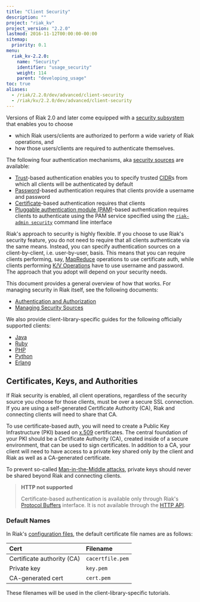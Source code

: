 ```yaml
---
title: "Client Security"
description: ""
project: "riak_kv"
project_version: "2.2.0"
lastmod: 2016-11-12T00:00:00-00:00
sitemap:
  priority: 0.1
menu:
  riak_kv-2.2.0:
    name: "Security"
    identifier: "usage_security"
    weight: 114
    parent: "developing_usage"
toc: true
aliases:
  - /riak/2.2.0/dev/advanced/client-security
  - /riak/kv/2.2.0/dev/advanced/client-security
---
```


Versions of Riak 2.0 and later come equipped with a [security subsystem]({{<baseurl>}}riak/kv/2.2.0/using/security/basics) that enables you to choose

* which Riak users/clients are authorized to perform a wide variety of
  Riak operations, and
* how those users/clients are required to authenticate themselves.

The following four authentication mechanisms, aka [security sources]({{<baseurl>}}riak/kv/2.2.0/using/security/managing-sources/) are available:

* [Trust]({{<baseurl>}}riak/kv/2.2.0/using/security/managing-sources/#trust-based-authentication)-based
  authentication enables you to specify trusted
  [CIDR](http://en.wikipedia.org/wiki/Classless_Inter-Domain_Routing)s
  from which all clients will be authenticated by default
* [Password]({{<baseurl>}}riak/kv/2.2.0/using/security/managing-sources/#password-based-authentication)-based authentication requires
  that clients provide a username and password
* [Certificate]({{<baseurl>}}riak/kv/2.2.0/using/security/managing-sources/#certificate-based-authentication)-based authentication
  requires that clients
* [Pluggable authentication module (PAM)]({{<baseurl>}}riak/kv/2.2.0/using/security/managing-sources/#pam-based-authentication)-based authentication requires
  clients to authenticate using the PAM service specified using the
  [`riak-admin security`]({{<baseurl>}}riak/kv/2.2.0/using/security/managing-sources/#managing-sources)
  command line interface

Riak's approach to security is highly flexible. If you choose to use
Riak's security feature, you do not need to require that all clients
authenticate via the same means. Instead, you can specify authentication
sources on a client-by-client, i.e. user-by-user, basis. This means that
you can require clients performing, say, [MapReduce]({{<baseurl>}}riak/kv/2.2.0/developing/usage/mapreduce/)
operations to use certificate auth, while clients performing [K/V Operations]({{<baseurl>}}riak/kv/2.2.0/developing/usage) have to use username and password. The approach
that you adopt will depend on your security needs.

This document provides a general overview of how that works. For
managing security in Riak itself, see the following documents:

* [Authentication and Authorization]({{<baseurl>}}riak/kv/2.2.0/using/security/basics)
* [Managing Security Sources]({{<baseurl>}}riak/kv/2.2.0/using/security/managing-sources/)

We also provide client-library-specific guides for the following
officially supported clients:

* [Java]({{<baseurl>}}riak/kv/2.2.0/developing/usage/security/java)
* [Ruby]({{<baseurl>}}riak/kv/2.2.0/developing/usage/security/ruby)
* [PHP]({{<baseurl>}}riak/kv/2.2.0/developing/usage/security/php)
* [Python]({{<baseurl>}}riak/kv/2.2.0/developing/usage/security/python)
* [Erlang]({{<baseurl>}}riak/kv/2.2.0/developing/usage/security/erlang)

## Certificates, Keys, and Authorities

If Riak security is enabled, all client operations, regardless of the
security source you choose for those clients, must be over a secure SSL
connection. If you are using a self-generated Certificate Authority
(CA), Riak and connecting clients will need to share that CA.

To use certificate-based auth, you will need to create a Public Key
Infrastructure (PKI) based on
[x.509](http://en.wikipedia.org/wiki/X.509) certificates. The central
foundation of your PKI should be a Certificate Authority (CA), created
inside of a secure environment, that can be used to sign certificates.
In addition to a CA, your client will need to have access to a private
key shared only by the client and Riak as well as a CA-generated
certificate.

To prevent so-called [Man-in-the-Middle
attacks](http://en.wikipedia.org/wiki/Man-in-the-middle_attack), private
keys should never be shared beyond Riak and connecting clients.

> **HTTP not supported**
>
> Certificate-based authentication is available only through Riak's
[Protocol Buffers]({{<baseurl>}}riak/kv/2.2.0/developing/api/protocol-buffers/) interface. It is not available through the
[HTTP API]({{<baseurl>}}riak/kv/2.2.0/developing/api/http).

### Default Names

In Riak's [configuration files]({{<baseurl>}}riak/kv/2.2.0/configuring/reference/#security), the
default certificate file names are as follows:

Cert | Filename
:----|:-------
Certificate authority (CA) | `cacertfile.pem`
Private key | `key.pem`
CA-generated cert | `cert.pem`

These filenames will be used in the client-library-specific tutorials.

